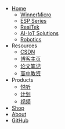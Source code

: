 - [<span class="iconfont icon-icon_fabu"></span> Home](/README.md)
  - [WinnerMicro](README?id=winnermicro)
  - [ESP Series](README?id=esp-series)
  - [RealTek](README?id=realtek)
  - [AI-IoT Solutions](README?id=ai-iot-solutions)
  - [Robotics](/README?id=robotics)
- <span class="iconfont icon-tianxie"></span> Resources
  - [<span class="iconfont icon-csdn"></span> CSDN](https://blog.csdn.net/wugenqiang)
  - [<span class="iconfont icon-github"></span> 博客主页](https://wugenqiang.github.io)
  - [<span class="iconfont icon-github"></span> 论文笔记](https://wugenqiang.github.io/PaperSummary/)
  - [<span class="iconfont icon-xianxingyusan"></span> 高中教资](/高中教资/)
- <span class="iconfont icon-xiangkan"></span> Products
  - [<span class="iconfont icon-music"></span> 悦听](https://wugenqiang.gitee.io/vue-learning/vue-demo/ETS-Player/)
  - [<span class="iconfont icon-book3"></span> 计划](https://wugenqiang.github.io/StaticRepo/etalk/)
  - [<span class="iconfont icon-fenxiangfangshi"></span> 视频](https://wugenqiang.gitee.io/vip-url-video/)
- [<span class="iconfont icon-lianjie"></span> Shop](/关于/Friends.md)
- [<span class="iconfont icon-wodeguanzhu"></span> About](关于/)
- [<span class="iconfont icon-github1"></span> GitHub](https://github.com/SmartArduino)







